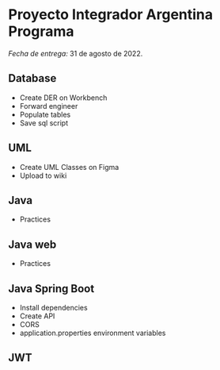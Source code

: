 # Proyecto Integrador Argentina Programa

_Fecha de entrega:_ 31 de agosto de 2022.

## Database
- Create DER on Workbench
- Forward engineer
- Populate tables
- Save sql script

## UML
- Create UML Classes on Figma
- Upload to wiki

## Java
- Practices

## Java web
- Practices

## Java Spring Boot
- Install dependencies
- Create API
- CORS
- application.properties environment variables

## JWT
